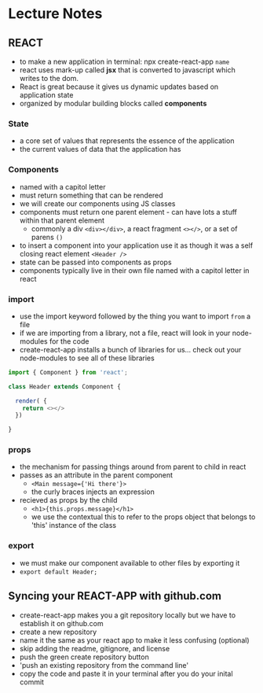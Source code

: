 # Lecture Notes

## REACT
- to make a new application in terminal: npx create-react-app `name`
- react uses mark-up called **jsx** that is converted to javascript which writes to the dom.
- React is great because it gives us dynamic updates based on application state
- organized by modular building blocks called **components**

### State
- a core set of values that represents the essence of the application
- the current values of data that the application has

### Components
- named with a capitol letter
- must return something that can be rendered
- we will create our components using JS classes
- components must return one parent element - can have lots a stuff within that parent element
  - commonly a div `<div></div>`, a react fragment `<></>`, or a set of parens `()`
- to insert a component into your application use it as though it was a self closing react element `<Header />`
- state can be passed into components as props
- components typically live in their own file named with a capitol letter in react

### import 
- use the import keyword followed by the thing you want to import `from` a file
- if we are importing from a library, not a file, react will look in your node-modules for the code
- create-react-app installs a bunch of libraries for us... check out your node-modules to see all of these libraries


``` js
import { Component } from 'react';

class Header extends Component {

  render( {
    return <></>
  })

}
```

### props
- the mechanism for passing things around from parent to child in react
- passes as an attribute in the parent component
  - `<Main message={'Hi there'}>`
  - the curly braces injects an expression
- recieved as props by the child
  - `<h1>{this.props.message}</h1>`
  - we use the contextual this to refer to the props object that belongs to 'this' instance of the class

### export
- we must make our component available to other files by exporting it
- `export default Header;`

## Syncing your REACT-APP with github.com
- create-react-app makes you a git repository locally but we have to establish it on github.com
- create a new repository
- name it the same as your react app to make it less confusing (optional)
- skip adding the readme, gitignore, and license
- push the green create repository button
- 'push an existing repository from the command line'
- copy the code and paste it in your terminal after you do your inital commit